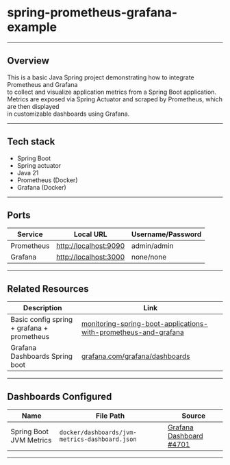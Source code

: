 # spring-prometheus-grafana-example

---

## Overview

This is a basic Java Spring project demonstrating how to integrate Prometheus and Grafana  
to collect and visualize application metrics from a Spring Boot application.  
Metrics are exposed via Spring Actuator and scraped by Prometheus, which are then displayed  
in customizable dashboards using Grafana.

---

## Tech stack

- Spring Boot
- Spring actuator
- Java 21
- Prometheus (Docker)
- Grafana (Docker)

---

## Ports

| Service    | Local URL                                      | Username/Password |
|------------|------------------------------------------------|-------------------|
| Prometheus | [http://localhost:9090](http://localhost:9090) | admin/admin       |
| Grafana    | [http://localhost:3000](http://localhost:3000) | none/none         |

---

## Related Resources

| Description                                | Link                                                                                                                                                                        |
|--------------------------------------------|-----------------------------------------------------------------------------------------------------------------------------------------------------------------------------|
| Basic config spring + grafana + prometheus | [monitoring-spring-boot-applications-with-prometheus-and-grafana](https://hidev.cc/tutoriais-praticos/2025/03/monitorando-aplicacoes-spring-boot-com-prometheus-e-grafana/) |
| Grafana Dashboards Spring boot             | [grafana.com/grafana/dashboards](https://grafana.com/grafana/dashboards/?search=spring+boot)                                                                                |

---

## Dashboards Configured

| Name                    | File Path                                      | Source                                                                                 |
|-------------------------|------------------------------------------------|----------------------------------------------------------------------------------------|
| Spring Boot JVM Metrics | `docker/dashboards/jvm-metrics-dashboard.json` | [Grafana Dashboard #4701](https://grafana.com/grafana/dashboards/4701-jvm-micrometer/) |

---
